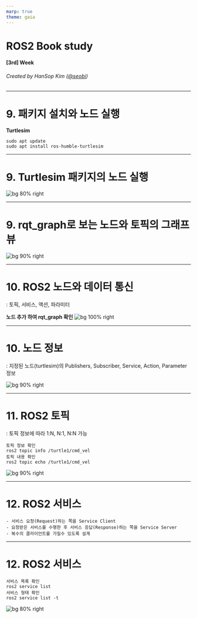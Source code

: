 ```yaml
---
marp: true
theme: gaia
---
```


<!-- _class: lead -->

# **ROS2** Book study

#### [3rd] Week

###### Created by HanSop Kim ([@seobi](https://github.com/))

---

<!-- paginate: true -->

# 9. 패키지 설치와 노드 실행

**Turtlesim**

```
sudo apt update
sudo apt install ros-humble-turtlesim
```

---

# 9. Turtlesim 패키지의 노드 실행


![bg 80% right ](1.png)

---

# 9. rqt_graph로 보는 노드와 토픽의 그래프 뷰

![bg 90% right ](2.png)

---

# 10. ROS2 노드와 데이터 통신

: 토픽, 서비스, 액션, 파라미터

**노드 추가 하여 rqt_graph 확인**
![bg 100% right](3.png)


---

# 10. 노드 정보

: 지정된 노드(turtlesim)의 Publishers, Subscriber, Service, Action, Parameter정보

![bg 90% right ](4.png)

---

# 11. ROS2 토픽

: 토픽 정보에 따라 1:N, N:1, N:N 가능
```
토픽 정보 확인
ros2 topic info /turtle1/cmd_vel
토픽 내용 확인
ros2 topic echo /turtle1/cmd_vel
```
![bg 90% right ](5.png)

---

# 12. ROS2 서비스


```
- 서비스 요청(Request)하는 쪽을 Service Client
- 요청받은 서비스를 수행한 후 서비스 응답(Response)하는 쪽을 Service Server
- 복수의 클라이언트를 가질수 있도록 설계
```

---

# 12. ROS2 서비스
```
서비스 목록 확인
ros2 service list
서비스 형태 확인
ros2 service list -t
```

![bg 80% right ](6.png)

